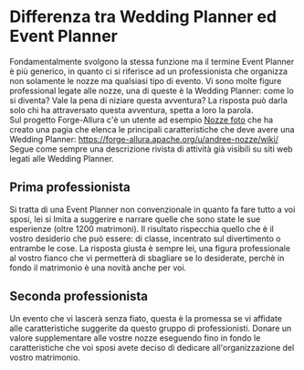 # Differenza tra Wedding Planner ed Event Planner
Fondamentalmente svolgono la stessa funzione ma il termine Event Planner è più generico, in quanto ci si riferisce ad un professionista che organizza non solamente le nozze ma qualsiasi tipo di evento.
Vi sono molte figure professional legate alle nozze, una di queste è la Wedding Planner: come lo si diventa? Vale la pena di niziare questa avventura? La risposta può darla solo chi ha attraversato questa avventura, spetta a loro la parola.<br>
Sul progetto Forge-Allura c'è un utente ad esempio <A HREF=https://forge-allura.apache.org/u/andree-nozze/>Nozze foto</A> che ha creato una pagia che elenca le principali caratteristiche che deve avere una Wedding Planner: https://forge-allura.apache.org/u/andree-nozze/wiki/<br>
Segue come sempre una descrizione rivista di attività già visibili su siti web legati alle Wedding Planner.

## Prima professionista
Si tratta di una Event Planner non convenzionale in quanto fa fare tutto a voi sposi, lei si lmita a suggerire e narrare quelle che sono state le sue esperienze (oltre 1200 matrimoni). Il risultato rispecchia quello che è il vostro desiderio che può essere: di classe, incentrato sul divertimento o entrambe le cose. La risposta giusta è sempre lei, una figura professionale al vostro fianco che vi permetterà di sbagliare se lo desiderate, perchè in fondo il matrimonio è una novità anche per voi.

## Seconda professionista
Un evento che vi lascerà senza fiato, questa è la promessa se vi affidate alle caratteristiche suggerite da questo gruppo di professionisti. Donare un valore supplementare alle vostre nozze eseguendo fino in fondo le caratteristiche che voi sposi avete deciso di dedicare all'organizzazione del vostro matrimonio.
